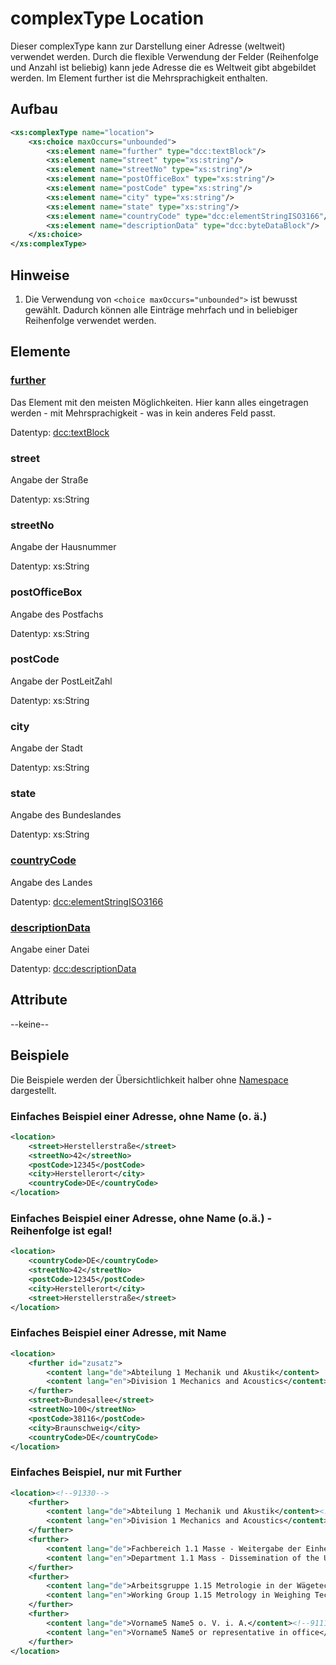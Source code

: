 # complexType Location

Dieser complexType kann zur Darstellung einer Adresse (weltweit) verwendet werden. Durch die flexible Verwendung der Felder (Reihenfolge und Anzahl ist beliebig) kann jede Adresse die es Weltweit gibt abgebildet werden. Im Element further ist die Mehrsprachigkeit enthalten.

## Aufbau
```xml
<xs:complexType name="location">
	<xs:choice maxOccurs="unbounded">
		<xs:element name="further" type="dcc:textBlock"/>
		<xs:element name="street" type="xs:string"/>
		<xs:element name="streetNo" type="xs:string"/>
		<xs:element name="postOfficeBox" type="xs:string"/>
		<xs:element name="postCode" type="xs:string"/>
		<xs:element name="city" type="xs:string"/>
		<xs:element name="state" type="xs:string"/>
		<xs:element name="countryCode" type="dcc:elementStringISO3166"/>
		<xs:element name="descriptionData" type="dcc:byteDataBlock"/>
	</xs:choice>
</xs:complexType>
```

## Hinweise
1. Die Verwendung von `<choice maxOccurs="unbounded">` ist bewusst gewählt. Dadurch können alle Einträge mehrfach und in beliebiger Reihenfolge verwendet werden.

## Elemente
### [further](textBlock.md)
Das Element mit den meisten Möglichkeiten. Hier kann alles eingetragen werden - mit Mehrsprachigkeit - was in kein anderes Feld passt.

Datentyp: [dcc:textBlock](textBlock.md)

### street
Angabe der Straße

Datentyp: xs:String

### streetNo
Angabe der Hausnummer

Datentyp: xs:String

### postOfficeBox
Angabe des Postfachs

Datentyp: xs:String

### postCode
Angabe der PostLeitZahl

Datentyp: xs:String

### city
Angabe der Stadt

Datentyp: xs:String

### state
Angabe des Bundeslandes

Datentyp: xs:String

### [countryCode](elementStringISO3166.md)
Angabe des Landes

Datentyp: [dcc:elementStringISO3166](elementStringISO3166.md)

### [descriptionData](byteDataBlock.md)
Angabe einer Datei

Datentyp: [dcc:descriptionData](byteDataBlock.md)

## Attribute
--keine--

## Beispiele
Die Beispiele werden der Übersichtlichkeit halber ohne [Namespace](../namespace.md) dargestellt.


### Einfaches Beispiel einer Adresse, ohne Name (o. ä.)
```xml
<location>
    <street>Herstellerstraße</street>
    <streetNo>42</streetNo>
    <postCode>12345</postCode>
    <city>Herstellerort</city>
    <countryCode>DE</countryCode>
</location>
```            

### Einfaches Beispiel einer Adresse, ohne Name (o.ä.) - Reihenfolge ist egal!
```xml
<location>
    <countryCode>DE</countryCode>
    <streetNo>42</streetNo>
    <postCode>12345</postCode>
    <city>Herstellerort</city>
    <street>Herstellerstraße</street>
</location>
```            

### Einfaches Beispiel einer Adresse, mit Name
```xml                 
<location>
    <further id="zusatz">
        <content lang="de">Abteilung 1 Mechanik und Akustik</content>
        <content lang="en">Division 1 Mechanics and Acoustics</content>
    </further>
    <street>Bundesallee</street>
    <streetNo>100</streetNo>
    <postCode>38116</postCode>
    <city>Braunschweig</city>
    <countryCode>DE</countryCode>
</location>
```                

### Einfaches Beispiel, nur mit Further
```xml          
<location><!--91330-->
    <further>
        <content lang="de">Abteilung 1 Mechanik und Akustik</content><!--91110-->
        <content lang="en">Division 1 Mechanics and Acoustics</content><!--91110-->
    </further>
    <further>
        <content lang="de">Fachbereich 1.1 Masse - Weitergabe der Einheit</content><!--91110-->
        <content lang="en">Department 1.1 Mass - Dissemination of the Unit</content><!--91110-->
    </further>
    <further>
        <content lang="de">Arbeitsgruppe 1.15 Metrologie in der Wägetechnik</content><!--91110-->
        <content lang="en">Working Group 1.15 Metrology in Weighing Technology</content><!--91110-->
    </further>
    <further>
        <content lang="de">Vorname5 Name5 o. V. i. A.</content><!--91110-->
        <content lang="en">Vorname5 Name5 or representative in office</content><!--91110-->
    </further>
</location>
```

